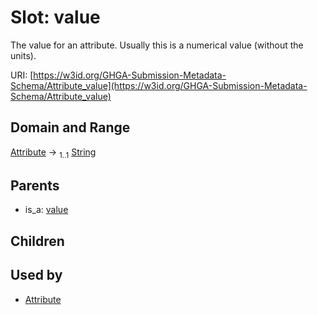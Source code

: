 
# Slot: value


The value for an attribute. Usually this is a numerical value (without the units).

URI: [https://w3id.org/GHGA-Submission-Metadata-Schema/Attribute_value](https://w3id.org/GHGA-Submission-Metadata-Schema/Attribute_value)


## Domain and Range

[Attribute](Attribute.md) &#8594;  <sub>1..1</sub> [String](types/String.md)

## Parents

 *  is_a: [value](value.md)

## Children


## Used by

 * [Attribute](Attribute.md)
